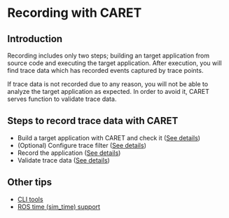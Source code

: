 # Recording with CARET

## Introduction

Recording includes only two steps; building an target application from source code and executing the target application. After execution, you will find trace data which has recorded events captured by trace points.

If trace data is not recorded due to any reason, you will not be able to analyze the target application as expected. In order to avoid it, CARET serves function to validate trace data.

## Steps to record trace data with CARET

- Build a target application with CARET and check it ([See details](./build_check.md))
- (Optional) Configure trace filter ([See details](./trace_filtering.md))
- Record the application ([See details](./recording.md))
- Validate trace data ([See details](./validating.md))

## Other tips

- [CLI tools](./cli_tool.md)
- [ROS time (sim_time) support](./sim_time.md)

